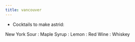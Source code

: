 ```yaml
---
title: vancouver
---
```


- Cocktails to make astrid:

New York Sour
: Maple Syrup
: Lemon
: Red Wine
: Whiskey

